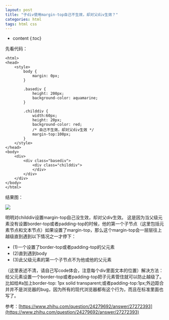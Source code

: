 ```yaml
---
layout: post
title: "子div使用margin-top自己不生效，却对父div生效？"
categories: html
tags: html css
---
```


* content
{:toc}

先看代码：

```
<html>
<head>
    <style>
        body {
            margin: 0px;
        }
        
        .basediv {
            height: 200px;
            background-color: aquamarine;
        }
        
        .childdiv {
            width:60px;
            height: 20px;
            background-color: red;
            /* 自己不生效，却对父div生效 */
            margin-top:100px;
        }
    </style>
</head>
<body>
    <div>
        <div class="basediv">
            <div class="childdiv">
            </div>
        </div>
    </div>
</body>
</html>

```

<!--more-->

结果图：<br>

![](http://or9erg8ii.bkt.clouddn.com/child-div.png)

明明对childdiv设置margin-top自己没生效，却对父div生效。
这是因为当父级元素没有设置border-top或者padding-top的时候，他的第一个子节点（这里包括元素节点和文本节点）如果设置了margin-top，那么这个margin-top会一层层往上越级直到遇到以下情况之一才停下：<br>
* (1)一个设置了border-top或者padding-top的父元素
* (2)直到遇到body
* (3)此父级元素的第一个子节点不为他或他的父元素

（这里表述不清，请自己写code体会，注意每个div里面文本的位置）解决方法：给父元素设置一个border-top或者padding-top把子元素管住就可以防止越级了。比如给#a加上border-top: 1px solid transparent;或者padding-top:1px;外边距合并并不是浏览器的bug，因为所有的现代浏览器都有这个行为，而且在标准里面也写了。

参考：[https://www.zhihu.com/question/24279692/answer/27272393](https://www.zhihu.com/question/24279692/answer/27272393)
